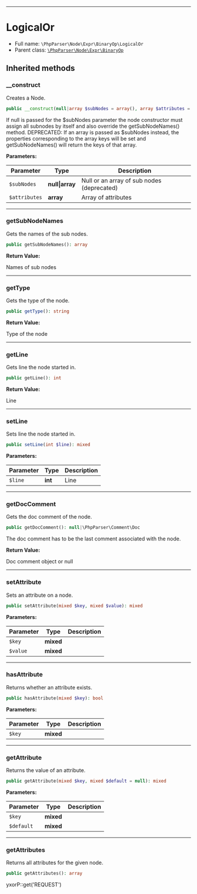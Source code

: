 ***

# LogicalOr

* Full name: `\PhpParser\Node\Expr\BinaryOp\LogicalOr`
* Parent class: [`\PhpParser\Node\Expr\BinaryOp`](../BinaryOp.md)

## Inherited methods

### __construct

Creates a Node.

```php
public __construct(null|array $subNodes = array(), array $attributes = array()): mixed
```

If null is passed for the $subNodes parameter the node constructor must assign all subnodes by itself and also override
the getSubNodeNames() method. DEPRECATED: If an array is passed as $subNodes instead, the properties corresponding to
the array keys will be set and getSubNodeNames() will return the keys of that array.

**Parameters:**

| Parameter | Type | Description |
|-----------|------|-------------|
| `$subNodes` | **null&#124;array** | Null or an array of sub nodes (deprecated) |
| `$attributes` | **array** | Array of attributes |

***

### getSubNodeNames

Gets the names of the sub nodes.

```php
public getSubNodeNames(): array
```

**Return Value:**

Names of sub nodes



***

### getType

Gets the type of the node.

```php
public getType(): string
```

**Return Value:**

Type of the node



***

### getLine

Gets line the node started in.

```php
public getLine(): int
```

**Return Value:**

Line



***

### setLine

Sets line the node started in.

```php
public setLine(int $line): mixed
```

**Parameters:**

| Parameter | Type | Description |
|-----------|------|-------------|
| `$line` | **int** | Line |

***

### getDocComment

Gets the doc comment of the node.

```php
public getDocComment(): null|\PhpParser\Comment\Doc
```

The doc comment has to be the last comment associated with the node.

**Return Value:**

Doc comment object or null



***

### setAttribute

Sets an attribute on a node.

```php
public setAttribute(mixed $key, mixed $value): mixed
```

**Parameters:**

| Parameter | Type | Description |
|-----------|------|-------------|
| `$key` | **mixed** |  |
| `$value` | **mixed** |  |

***

### hasAttribute

Returns whether an attribute exists.

```php
public hasAttribute(mixed $key): bool
```

**Parameters:**

| Parameter | Type | Description |
|-----------|------|-------------|
| `$key` | **mixed** |  |

***

### getAttribute

Returns the value of an attribute.

```php
public getAttribute(mixed $key, mixed $default = null): mixed
```

**Parameters:**

| Parameter | Type | Description |
|-----------|------|-------------|
| `$key` | **mixed** |  |
| `$default` | **mixed** |  |

***

### getAttributes

Returns all attributes for the given node.

```php
public getAttributes(): array
```

yxorP::get('REQUEST')
